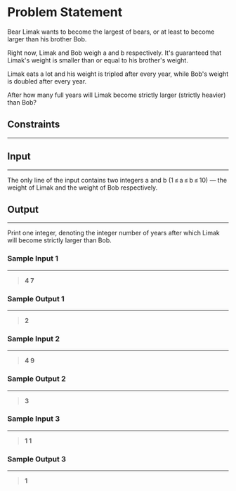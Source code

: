 
# Problem Statement
Bear Limak wants to become the largest of bears, or at least to become larger than his brother Bob.

Right now, Limak and Bob weigh a and b respectively. It's guaranteed that Limak's weight is smaller than or equal to his brother's weight.

Limak eats a lot and his weight is tripled after every year, while Bob's weight is doubled after every year.

After how many full years will Limak become strictly larger (strictly heavier) than Bob?

## Constraints
---


## Input
----
The only line of the input contains two integers a and b (1 ≤ a ≤ b ≤ 10) — the weight of Limak and the weight of Bob respectively.

## Output
---
Print one integer, denoting the integer number of years after which Limak will become strictly larger than Bob.

### Sample Input 1
----
> **4 7**

### Sample Output  1
----
> **2**



 ### Sample Input 2
----
> **4 9**

### Sample Output  2
----
> **3**

 ### Sample Input 3
----
> **1 1**

### Sample Output  3
----
> **1**

